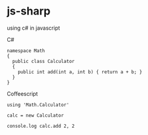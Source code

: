 js-sharp
========

using c# in javascript

C#
```
namespace Math
{
  public class Calculator
  {
    public int add(int a, int b) { return a + b; }
  }
}
```

Coffeescript
```
using 'Math.Calculator'

calc = new Calculator

console.log calc.add 2, 2
```